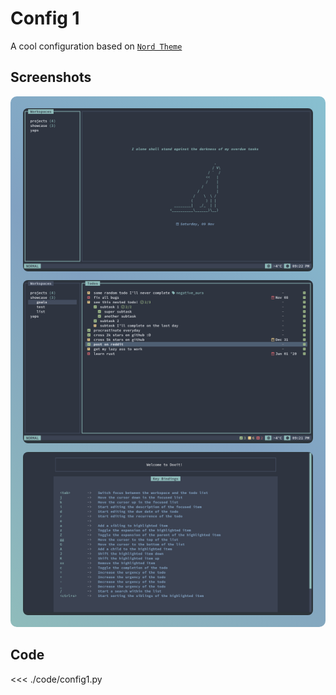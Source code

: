 <style>
.gradient-border-nord {
  padding: 5px 20px;
  border-radius: 10px;
  background: linear-gradient(45deg, #8fbcbb,  #81a1c1, #88c0d0);
  display: inline-block;
}

.gradient-border-nord img {
  display: block;
  border-radius: 8px;
}
</style>

# Config 1

A cool configuration based on [`Nord Theme`](https://www.nordtheme.com/) 

## Screenshots

<div class="gradient-border-nord">

![Dashboard](./previews/config1/dashboard.png)

![MainScreen](./previews/config1/mainscreen.png)

![Help](./previews/config1/help.png)

</div>

## Code

<<< ./code/config1.py
